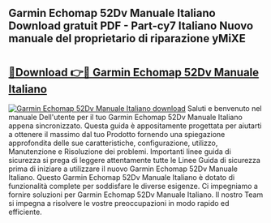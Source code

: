 ## Garmin Echomap 52Dv Manuale Italiano Download gratuit PDF - Part-cy7 Italiano Nuovo manuale del proprietario di riparazione yMiXE

# <h2><a href="http://dfbmum.blite.top/?on=Garmin+Echomap+52Dv+Manuale+Italiano">🔗Download 👉🔴 Garmin Echomap 52Dv Manuale Italiano</a></h2>

[![Garmin Echomap 52Dv Manuale Italiano download](https://i.imgur.com/lujVjoI.png)](http://dfbmum.blite.top/?on=Garmin+Echomap+52Dv+Manuale+Italiano)
Saluti e benvenuto nel manuale Dell'utente per il tuo Garmin Echomap 52Dv Manuale Italiano appena sincronizzato. Questa guida è appositamente progettata per aiutarti a ottenere il massimo dal tuo Prodotto fornendo una spiegazione approfondita delle sue caratteristiche, configurazione, utilizzo, Manutenzione e Risoluzione dei problemi. Importanti linee guida di sicurezza si prega di leggere attentamente tutte le Linee Guida di sicurezza prima di iniziare a utilizzare il nuovo Garmin Echomap 52Dv Manuale Italiano. Questo Garmin Echomap 52Dv Manuale Italiano è dotato di funzionalità complete per soddisfare le diverse esigenze. Ci impegniamo a fornire soluzioni per Garmin Echomap 52Dv Manuale Italiano. Il nostro Team si impegna a risolvere le vostre preoccupazioni in modo rapido ed efficiente.
